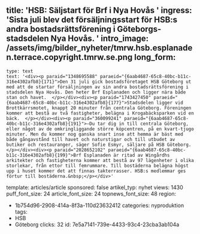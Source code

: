 title: 'HSB: Säljstart för Brf i Nya Hovås '
ingress: '<span class="TextRun SCXW146916"><span class="NormalTextRun SCXW146916">Sista juli blev det </span><span class="TextRun SCXW146916"><span class="NormalTextRun SCXW146916">försäljningsstart</span></span><span class="TextRun SCXW146916"><span class="NormalTextRun SCXW146916"> för HSB:s andra </span><span class="TextRun SCXW146916"><span class="NormalTextRun SCXW146916">bostadsrättsförening</span></span><span class="TextRun SCXW146916"><span class="NormalTextRun SCXW146916"> i Göteborgs-stadsdelen Nya Hovås. </span> </span></span></span>'
intro_image: /assets/img/bilder_nyheter/tmrw.hsb.esplanaden.terrace.copyright.tmrw.se.png
long_form:
  -
    type: text
    text: '<div><p paraid="1348695588" paraeid="{6aab4687-65c8-40bc-b11c-316e4302afb8}{171}">Den 31 juli gick bostadsföretaget HSB Göteborg ut med att de startar försäljningen av sin andra bostadsrättsförening i stadsdelen Nya Hovås. Den heter Brf Esplanaden och ligger nära både stan och havet.  </p></div><div><p paraid="1743427450" paraeid="{6aab4687-65c8-40bc-b11c-316e4302afb8}{177}">Stadsdelen ligger vid Brottkärrsmotet, knappt 20 minuter från centrala Göteborg. Föreningen kommer att bestå av två fastigheter, belägna i Krogabäcksparken vid en bäck.  </p></div><div><p paraid="360099241" paraeid="{6aab4687-65c8-40bc-b11c-316e4302afb8}{191}">–Du tar dig in till centrala Göteborg, eller något av de omkringliggande större köpcentren, på en kvart-tjugo minuter. Men du kommer nog ganska snart inse att hemma är bäst med både gångavstånd till havet och naturstigar och till utbudet av butiker och restauranger, säger Sofie Esmyr, säljare på HSB Göteborg. </p></div><div><p paraid="2028652102" paraeid="{6aab4687-65c8-40bc-b11c-316e4302afb8}{199}">Brf Esplanaden är ritad av Wingårdhs arkitekter och fastigheterna kommer att bestå av 97 lägenheter i olika storlekar, från ettor till femrummare. Till bostäderna belägna högst upp i huset kommer det att finnas takterrasser. HSB:s medlemmar ges förtur till bostäderna.&nbsp;</p></div>'
template: articles/article
sponsored: false
artikel_typ: nyhet
views: 1430
puff_font_size: 24
article_font_size: 24
topnews_font_size: 48
region:
  - 1b754d96-2908-414a-8f3a-110d23632412
categories: nyproduktion
tags:
  - HSB
  - Göteborg
clicks: 32
id: 7e5a7141-739e-4433-93c4-23cba3ab104a
